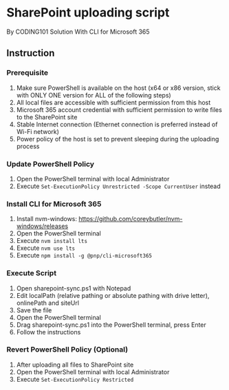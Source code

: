 # SharePoint uploading script
By CODING101 Solution
With CLI for Microsoft 365

## Instruction

### Prerequisite
1. Make sure PowerShell is available on the host (x64 or x86 version, stick with ONLY ONE version for ALL of the following steps)
2. All local files are accessible with sufficient permission from this host
3. Microsoft 365 account credential with sufficient permission to write files to the SharePoint site
4. Stable Internet connection (Ethernet connection is preferred instead of Wi-Fi network)
5. Power policy of the host is set to prevent sleeping during the uploading process

### Update PowerShell Policy
1. Open the PowerShell terminal with local Administrator
2. Execute `Set-ExecutionPolicy Unrestricted -Scope CurrentUser` instead

### Install CLI for Microsoft 365
1. Install nvm-windows: https://github.com/coreybutler/nvm-windows/releases
2. Open the PowerShell terminal
3. Execute `nvm install lts`
4. Execute `nvm use lts`
5. Execute `npm install -g @pnp/cli-microsoft365`

### Execute Script
1. Open sharepoint-sync.ps1 with Notepad
2. Edit localPath (relative pathing or absolute pathing with drive letter), onlinePath and siteUrl
3. Save the file
4. Open the PowerShell terminal
5. Drag sharepoint-sync.ps1 into the PowerShell terminal, press Enter
6. Follow the instructions

### Revert PowerShell Policy (Optional)
1. After uploading all files to SharePoint site
2. Open the PowerShell terminal with local Administrator
3. Execute `Set-ExecutionPolicy Restricted`
